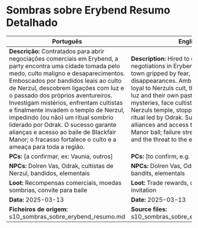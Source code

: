 # Sombras sobre Erybend  Resumo Detalhado

| Português | English |
|-----------|---------|
| **Descrição:** Contratados para abrir negociações comerciais em Erybend, a party encontra uma cidade tomada pelo medo, culto maligno e desaparecimentos. Emboscados por bandidos leais ao culto de Nerzul, descobrem ligações com Iuz e o passado dos próprios aventureiros. Investigam mistérios, enfrentam cultistas e finalmente invadem o templo de Nerzul, impedindo (ou não) um ritual sombrio liderado por Odrak. O sucesso garante alianças e acesso ao baile de Blackfair Manor; o fracasso fortalece o culto e a ameaça para toda a região.<br> | **Description:** Hired to open trade negotiations in Erybend, the party finds a town gripped by fear, an evil cult, and disappearances. Ambushed by bandits loyal to Nerzuls cult, they discover ties to Iuz and their own past. They investigate mysteries, face cultists, and finally invade Nerzuls temple, stopping (or not) a dark ritual led by Odrak. Success brings alliances and access to the Blackfair Manor ball; failure strengthens the cult and the threat to the entire region.<br> |
| **PCs:** [a confirmar, ex: Vaunia, outros] | **PCs:** [to confirm, e.g. Vaunia, others] |
| **NPCs:** Dolren Vas, Odrak, cultistas de Nerzul, bandidos, elementais | **NPCs:** Dolren Vas, Odrak, Nerzul cultists, bandits, elementals |
| **Loot:** Recompensas comerciais, moedas sombrias, convite para baile | **Loot:** Trade rewards, dark coins, ball invitation |
| **Data:** 2025-03-13 | **Date:** 2025-03-13 |
| **Ficheiros de origem:** s10_sombras_sobre_erybend_resumo.md | **Source files:** s10_sombras_sobre_erybend_resumo.md |



















